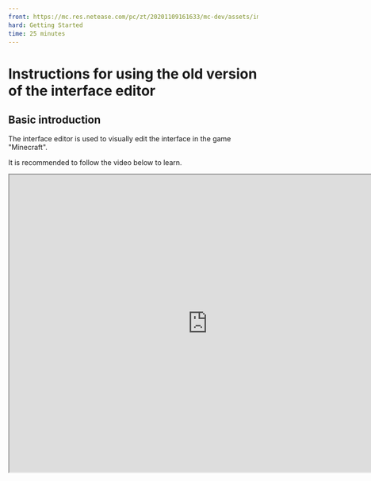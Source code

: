 ```yaml
--- 
front: https://mc.res.netease.com/pc/zt/20201109161633/mc-dev/assets/img/ui_image004.29b265a4.png 
hard: Getting Started 
time: 25 minutes 
--- 
```

# Instructions for using the old version of the interface editor 
## Basic introduction 
The interface editor is used to visually edit the interface in the game "Minecraft". 

It is recommended to follow the video below to learn. 

<iframe src="https://cc.163.com/act/m/daily/iframeplayer/?id=5ea7d81e6a37ca8de9c0bf47" height="600" width="800" allow="fullscreen" /> 

After entering the editor, if the current display is the map editor, then click the icon in the upper left corner to display the editor list and select "Interface Editor". As shown below: 

![img](./images/ui_image001.png) 

The interface editor consists of the following: 

<img src="./images/ui_image002.png" alt="img" style="zoom:67%;" /> 

The following is a brief introduction to the functions of each interface: 

- **Project file**: Display the current interface project file (file suffix is .mcgui). Click "+" to add an interface project file. When saving, each mcgui file will save a corresponding Json file with the same name. The Json file is the interface file to be used in the game. 

- **Interface structure**: The tree structure of the interface controls of the currently selected project. Here you can select, hide/show controls, and right-click controls to add sub-controls, delete, copy, and other operations. 

- **Control type**: Select a control in "Interface structure" and then click the control in the "Control type" area to add a sub-control. Among them, the canvas is quite special. The canvas is used to mount various non-canvas controls and cannot be used as a sub-control of other controls. 

- **Control properties**: When a control is selected, the editable properties of the control will be displayed here. 

- **Edit area**: The editing area will display the interface editing effect in real time, and controls can also be selected, moved, and scaled. 

- **Resource management**: Click the import button in the upper right corner to import image resources (multiple selections can be imported in batches). 

- **Alignment operation**: In the interface structure, hold down the Ctrl key and select multiple controls, then click the alignment button to align the selected controls. 

## Interface editing 

### Add controls 

There are two ways to add controls to the interface: 

- Directly click the control icon in the menu bar to add a sub-control of this type under the currently selected control; 

- Right-click on the control in the control structure and select Add object->Control in turn. After adding the control, the editing area will display the added control in real time. 

### Basic properties of controls 


After selecting a control in the control list or editing area, the selected control will display a red frame, and its parent control will display a blue frame. 

![img](./images/ui_image004.png) 

The properties of the selected control will be displayed in the property panel on the right. Controls have some common properties, as follows: 

- **Anchor point**: Each control has 9 anchor points, including four corners, the midpoints of the four sides, and the center point. The anchor point can set which anchor point of the child control coincides with which anchor point of the parent control. The left side of the figure below corresponds to the parent control, and the right side corresponds to the child control. 

![img](./images/ui_image005.png) 

The figure below shows the situation where the center of the child control coincides with the upper midpoint of the parent control. 

<img src="./images/ui_image006.png" alt="img" style="zoom:67%;" /> 

The following figure shows the situation where the lower right corner of the child control overlaps with the upper left corner of the parent control. 

<img src="./images/ui_image007.png" alt="img" style="zoom:67%;" /> 

- **Name**: The name of the control, which can only be a combination of letters and numbers. 

- **Hide control**: The control will be hidden after checking. In the control list, clicking the eye on the right side of the control can also achieve a similar effect. 

<img src="./images/ui_image009.jpg" alt="img" style="zoom:67%;" /> 

- **Level**: The level is used to control the upper and lower relationship of the control. The higher level is displayed on the top. 

- **Displacement**: The displacement is used to control the offset of the control relative to the anchor point position. The displacement is in the form of %+Px. % indicates the percentage of the parent control size, and Px indicates pixels. If X is configured as 10%+10Px and the width of the parent control is 100 pixels, then the horizontal (X) offset of the child control is 10%*100+10=20Px. 

When the offset of the child control needs to be related to the size of the parent control, it is necessary to use % configuration. The buttons of % and Px are clickable, and they will switch between the two forms after clicking. 

![img](./images/ui_image010.png) 

- **Size**: The size is the width (X) and height (Y) of the control. It is also in the form of %+Px, and its meaning is the same as displacement. Compared with the displacement configuration, the size can also be set to follow the relationship. In the figure below, after "↓" is lit, it means that X follows Y. If the size of Y is 100Px and X is 20%+5Px, then the width is 20%*100+5=25. When "↑" is lit, it means that Y follows X, and the calculation method is the same. When width and height need to be associated, % configuration is required. 

![img](./images/ui_image011.png) 

Let's take a more complicated example. The width of the parent control is 100, the width of the child control is set to 50%+5Px, and the height of the child control is set to follow the width, with a value of 80%. Then the height of the child control is 80%\*(50%\*100Px+5Px)=44Px. 

Generally speaking, the offset and size of the control can be configured with Px, and % is only required in more complex situations. 

### Control type 

- **Canvas**: The canvas is a complete interface, and sub-controls other than the canvas can be hung under the canvas. There can be multiple canvases in an interface project file. The newly created interface project file will come with a canvas named main. 

- **Panel**: The panel itself has no visual elements. Hanging the controls belonging to a module under a panel can make the interface structure clearer and easier to adjust. 

- **Picture**: The picture control is used to display pictures. The picture will try to fill the size of the control without deformation. 

- **Button**: The button is an important interactive control. You can set the text, text color, text font size, and text offset on the button. The button texture is divided into three states: normal, pressed, and suspended. "Normal" refers to the texture in the normal state, "pressed" refers to the texture when the button is pressed, and "suspended" refers to the button texture when the mouse moves to the button in the PC. How to set the texture: In the resource management window, hold down the left button and drag the texture to the texture box. When the mouse changes to a style with a "+" sign, release the mouse to complete the texture setting. 


![img](./images/ui_image012.png) 

- **Text**: The text control is used to display text, and the font size and color can be set. 

- **Scroll list**: The scroll content can be selected in the "Content" configuration item. In the "Content" drop-down list, controls in other canvases will appear for selection. In the figure below, templateContent1 and templateContent2 are canvas names, and buttonMail, panelMailBody, gridMailList, etc. are control names. 

![img](./images/ui_image013.png) 

Not all controls can be used as the content of the scroll list. Currently, only three types of controls, namely panels, buttons, and grids, can be used as the content of the scroll list. If you want to display a text control in a scroll panel, you can place the text control under the panel and then use the panel as the content of the scroll list. However, it does not support hanging a scroll list under a panel and then using the panel as the content of another scroll list. 

- **Grid**: Grids are used for interfaces that require regular layout, such as backpack interfaces. The content is configured in a similar way to the content in a scrolling list. The grid scale is used to configure the number of rows and columns of the grid. The grid will automatically display the content evenly in each grid. 
![img](./images/ui_image014.png) 

It should be noted that in the Minecraft game engine, there are certain requirements for the size of the grid and the size of the content, otherwise the display will not meet expectations. The specific requirements are: 

- When the content size is fixed pixels: 
- The width of the grid should be greater than or equal to the width of the content multiplied by the number of columns, and less than the width of the content multiplied by (number of columns + 1); 
- The height of the grid should be greater than or equal to the height of the content multiplied by the number of rows; 
- When the content size is a percentage: 
- The width of the content multiplied by the number of columns must be less than or equal to 100%, and the width of the content multiplied by (number of columns + 1) must be greater than 100%; 
- The height of the content multiplied by the number of rows must be greater than or equal to 100%. 

The collection name will be used when binding UI controls in the code. For details, please refer to the "UI Description Document". 

## Interface adaptation method of "Minecraft" 

Mobile phone resolutions are varied. If you want to adapt to as many resolutions as possible, you need to understand the interface adaptation method in "Minecraft". The sizes involved in interface adaptation are as follows: 

<img src="./images/ui_image015.png" alt="img" style="zoom: 80%;" /> 

The canvas is generally the same size as the screen, and in a few cases it will be smaller than the screen, which is determined by the system and player settings. 

We have already known that the size of the control is in the form of a percentage plus a fixed pixel value. When the system calculates the actual display size of the control, it multiplies all fixed pixels by a ratio a. For example: 

| | **Canvas size** | **Parent control size** | **Subcontrol set size** | **Subcontrol actual display size** | 
| ------ | ------------ | -------------- | ------------------ | ---------------------- | 
| **Width** | 900Px | 800Px | 10%+50Px | 80Px+50Px\*a | 
| **Height** | 750Px | 750Px | 20%+100Px | 150Px+100Px\*a | 



So how is the ratio a determined? The system will calculate this ratio as follows: 

1. **Calculate the value of the canvas width divided by 320 and the canvas height divided by 210**. In the above example, these two values are 900/320=2.81, 750/210=3.57. 

2. **Calculate the maximum value of a**. Round the two ratios calculated in 1) respectively, and then take the minimum value as the maximum value of a. In the above example, the two ratios are rounded to 2 and 3 respectively, and the minimum value is 2. 

3. **Calculate the final value of a**. According to certain rules, a value smaller than that in 2) is obtained as the final value of a. Developers do not need to care about this rule. Generally speaking, the final value is the same as the maximum value calculated in 2). 

In the above example, the value of a is 2, so the width of the control is 80Px+50Px\*a=180Px, and the height is 150Px+100Px\*a=350Px.


To put it simply, there is a 320Px\*210Px adaptation area in the game (the purple solid line in the figure below). The game expands this adaptation area by integer multiples until it exceeds the canvas. Then multiply this integer ratio by the fixed pixels in the control size, and add the pixels calculated by the ratio part as the final control display size. 

<img src="./images/ui_image016.png" alt="img" style="zoom: 80%;" /> 

Therefore, if we want the UI to not exceed the screen boundary under various resolution screens, we can set the size of the parent control that determines the display range (such as the top-level panel control) to a fixed size, and the value should be less than 320\*210. It should be noted that the texture does not need to be limited to this size, and the texture size can be appropriately enlarged to obtain better results on large-resolution screens. 

In addition, in the PC Bedrock Edition, the benchmark value for adaptation is 376x250, which is slightly larger than the 320x210 adapted for mobile phones. If you want an interface resource to be adapted for both mobile phones and PC Bedrock Editions, you need to make it according to the mobile phone standard.
